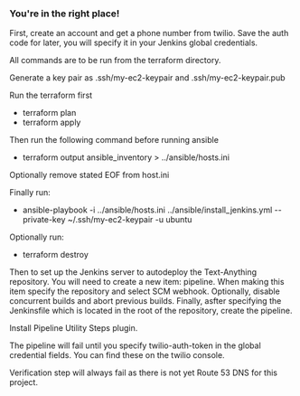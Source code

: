 ### You're in the right place! 

First, create an account and get a phone number from twilio. Save the auth code for later, you will specify it in your Jenkins global credentials.

All commands are to be run from the terraform directory.

Generate a key pair as .ssh/my-ec2-keypair and .ssh/my-ec2-keypair.pub

Run the terraform first

 - terraform plan
 - terraform apply

Then run the following command before running ansible

 - terraform output ansible_inventory > ../ansible/hosts.ini

Optionally remove stated EOF from host.ini

Finally run:
 - ansible-playbook -i ../ansible/hosts.ini ../ansible/install_jenkins.yml --private-key ~/.ssh/my-ec2-keypair -u ubuntu

Optionally run:
 - terraform destroy

Then to set up the Jenkins server to autodeploy the Text-Anything repository. You will need to create a new item: pipeline. When making this item specify the repository and select SCM webhook. Optionally, disable concurrent builds and abort previous builds. Finally, asfter specifying the Jenkinsfile which is located in the root of the repository, create the pipeline.

Install Pipeline Utility Steps plugin.

The pipeline will fail until you specify twilio-auth-token in the global credential fields. You can find these on the twilio console.

Verification step will always fail as there is not yet Route 53 DNS for this project.

